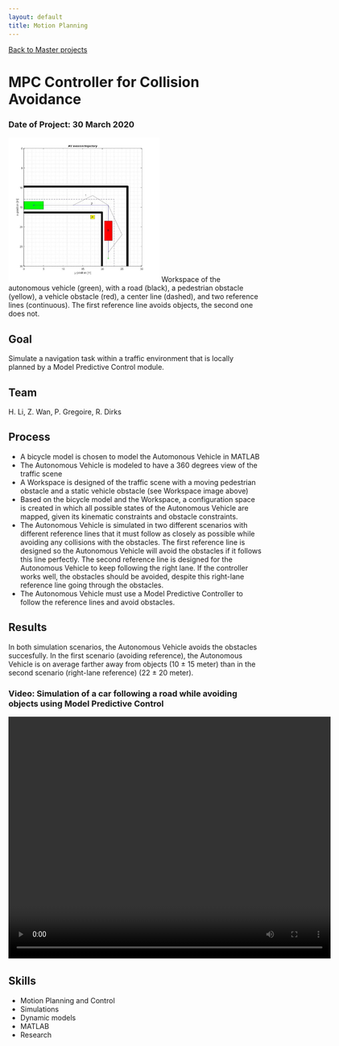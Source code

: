 ```yaml
---
layout: default
title: Motion Planning
---
```


[Back to Master projects](./master.md)
# MPC Controller for Collision Avoidance
### Date of Project: 30 March 2020
<img src="/assets/img/Workspace.jpg" alt="workspace" width="300"/>
Workspace of the autonomous vehicle (green), with a road (black), a pedestrian obstacle (yellow), a vehicle obstacle (red), a center line (dashed), and two reference lines (continuous). The first reference line avoids objects, the second one does not.

## Goal
Simulate a navigation task within a traffic environment that is locally planned by a Model Predictive Control module.

## Team
H. Li, Z. Wan, P. Gregoire, R. Dirks

## Process
* A bicycle model is chosen to model the Automonous Vehicle in MATLAB
* The Autonomous Vehicle is modeled to have a 360 degrees view of the traffic scene
* A Workspace is designed of the traffic scene with a moving pedestrian obstacle and a static vehicle obstacle (see Workspace image above)
* Based on the bicycle model and the Workspace, a configuration space is created in which all possible states of the Autonomous Vehicle are mapped, given its kinematic constraints and obstacle constraints.
* The Autonomous Vehicle is simulated in two different scenarios with different reference lines that it must follow as closely as possible while avoiding any collisions with the obstacles. The first reference line is designed so the Autonomous Vehicle will avoid the obstacles if it follows this line perfectly. The second reference line is designed for the Autonomous Vehicle to keep following the right lane. If the controller works well, the obstacles should be avoided, despite this right-lane reference line going through the obstacles.
* The Autonomous Vehicle must use a Model Predictive Controller to follow the reference lines and avoid obstacles.


## Results
In both simulation scenarios, the Autonomous Vehicle avoids the obstacles succesfully. In the first scenario (avoiding reference), the Autonomous Vehicle is on average farther away from objects (10 ± 15 meter) than in the second scenario (right-lane reference) (22 ± 20 meter). 

### Video: Simulation of a car following a road while avoiding objects using Model Predictive Control
<video width="640" height="480" controls>
  <source src="./assets/img/RMPC_Group19_MPC_Car_new.mp4" type="video/mp4">
  Your browser does not support the video tag.
</video>

## Skills
* Motion Planning and Control
* Simulations
* Dynamic models
* MATLAB
* Research
